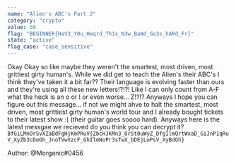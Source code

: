 ```yaml
---
name: "Alien's ABC's Part 2"
category: "crypto"
value: 50
flag: "BEGINNER{HaV3_Y0u_Heqrd_Th1s_N3w_BaNd_Go3s_hARd_Fr}"
state: "active"
flag_case: "case_sensitive"
---
```


Okay Okay so like maybe they weren't the smartest, most driven, most grittiest girty human's. While we did get to teach the Alien's their ABC's I think they've taken it a bit far?? Their language is evolving faster than ours and they're using all these new letters!?!?! Like I can only count from A-F what the heck is an o or l or even worse... Z!?!? Anyways I hope you can figure out this message... if not we might ahve to halt the smartest, most driven, most grittiest girty human's world tour and I already bought tickets to their latest show :( (their guitar goes soooo hard). Anyways here is the latest messgae we recieved do you think you can decrypt it? `BfGiLMnOrSvXZaBdFgHjKmPRuV{ZbcHJkMn3_OrSt0uWyZ_DfgIlmQrtWxaD_GiJnP1qRuV_XyZb3cDeGh_JnoTVwXzcF_GhIlmNoPr3sTwX_bDEjLoPsV_XyBdGh}`

Author: @Morganic#0456
